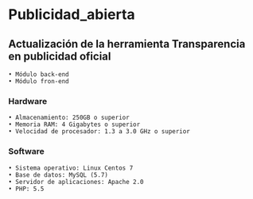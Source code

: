 # **Publicidad_abierta**
## Actualización de la herramienta Transparencia en publicidad oficial

```
• Módulo back-end
• Módulo fron-end
```
### Hardware
```
• Almacenamiento: 250GB o superior 
• Memoria RAM: 4 Gigabytes o superior
• Velocidad de procesador: 1.3 a 3.0 GHz o superior
```
### Software
```
• Sistema operativo: Linux Centos 7
• Base de datos: MySQL (5.7)
• Servidor de aplicaciones: Apache 2.0
• PHP: 5.5
```
